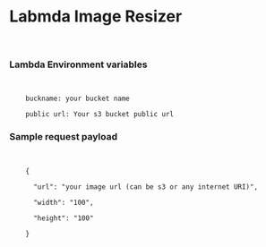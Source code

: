 <h1>
Labmda Image Resizer
</h1>
<br/>

<h3>Lambda Environment variables</h3>
<code><br/>
    buckname: your bucket name<br/>
    public url: Your s3 bucket public url
</code>

<h3>Sample request payload</h3>
<code><br/>
    {<br/>
      "url": "your image url (can be s3 or any internet URI)",<br/>
      "width": "100",<br/>
      "height": "100"<br/>
    }
</code>